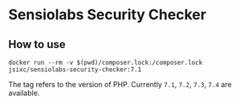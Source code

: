 # Sensiolabs Security Checker

## How to use

    docker run --rm -v $(pwd)/composer.lock:/composer.lock jsixc/sensiolabs-security-checker:7.1

The tag refers to the version of PHP. Currently `7.1`, `7.2`, `7.3`, `7.4` are available.
